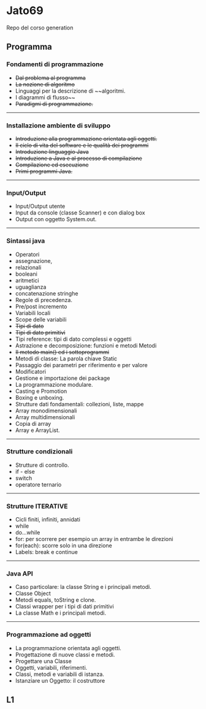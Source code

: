 # Jato69
Repo del corso generation

## Programma

### Fondamenti di programmazione

* ~~Dal problema al programma~~
* ~~La nozione di algoritmo~~
* Linguaggi per la descrizione di ~~algoritmi.
* I diagrammi di flusso~~
* ~~Paradigmi di programmazione.~~

---

### Installazione ambiente di sviluppo

* ~~Introduzione alla programmazione orientata agli oggetti.~~
* ~~Il ciclo di vita del software e le qualità dei programmi~~
* ~~Introduzione linguaggio Java~~
* ~~Introduzione a Java e al processo di compilazione~~
* ~~Compilazione ed esecuzione~~
* ~~Primi programmi Java.~~

---

### Input/Output

* Input/Output utente
* Input da console (classe Scanner) e con dialog box
* Output con oggetto System.out.

---

### Sintassi java

* Operatori
* assegnazione,
* relazionali
* booleani
* aritmetici
* uguaglianza
* concatenazione stringhe
* Regole di precedenza.
* Pre/post incremento
* Variabili locali
* Scope delle variabili
* ~~Tipi di dato~~
* ~~Tipi di dato primitivi~~
* Tipi reference: tipi di dato complessi e oggetti
* Astrazione e decomposizione: funzioni e metodi Metodi
* ~~Il metodo main() ed i sottoprogrammi~~
* Metodi di classe: La parola chiave Static
* Passaggio dei parametri per riferimento e per valore
* Modificatori
* Gestione e importazione dei package
* La programmazione modulare.
* Casting e Promotion
* Boxing e unboxing.
* Strutture dati fondamentali: collezioni, liste, mappe
* Array monodimensionali
* Array multidimensionali
* Copia di array
* Array e ArrayList.

---

### Strutture condizionali

* Strutture di controllo.
* if - else
* switch
* operatore ternario

---

### Strutture ITERATIVE

* Cicli finiti, infiniti, annidati
* while
* do...while
* for: per scorrere per esempio un array in entrambe le direzioni
* for(each): scorre solo in una direzione
* Labels: break e continue

---

### Java API

* Caso particolare: la classe String e i principali metodi.
* Classe Object
* Metodi equals, toString e clone.
* Classi wrapper per i tipi di dati primitivi
* La classe Math e i principali metodi.

---

### Programmazione ad oggetti

* La programmazione orientata agli oggetti.
* Progettazione di nuove classi e metodi.
* Progettare una Classe
* Oggetti, variabili, riferimenti.
* Classi, metodi e variabili di istanza.
* Istanziare un Oggetto: il costruttore

## L1


